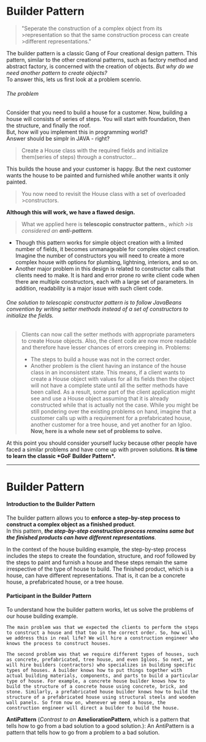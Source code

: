 # Builder Pattern

> "Seperate the construction of a complex object from its >representation so that the same construction process can create >different representations."

The builder pattern is a classic Gang of Four creational design pattern. This pattern, similar to the other creational patterns, such as factory method and abstract factory, is concerned with the creation of objects. _But why do we need another pattern to create objects?_  
To answer this, lets us first look at a problem scenrio.

###### The problem

Consider that you need to build a house for a customer. Now, building a house will consists of series of steps. You will start with foundation, then the structure, and finally the roof.  
But, how will you implement this in programming world?  
Answer should be simplr in JAVA - right?

> Create a House class with the required fields and initialize them(series of steps) through a constructor...

This builds the house and your customer is happy. But the next customer wants the house to be painted and furnished while another wants it only painted.

> You now need to revisit the House class with a set of overloaded >constructors.

**Although this will work, we have a flawed design.**

> What we applied here is **telescopic constructor pattern.**, _which >is considered an ***anti-pattern***._

- Though this pattern works for simple object creation with a limited number of fields, it becomes unmanageable for complex object creation. Imagine the number of constructors you will need to create a more complex house with options for plumbing, lightning, interiors, and so on.
- Another major problem in this design is related to constructor calls that clients need to make. It is hard and error prone ro write client code when there are multiple constructors, each with a large set of parameters. In addition, readability is a major issue with such client code.

###### One solution to telescopic constructor pattern is to follow JavaBeans convention by writing setter methods instead of a set of constructors to initialize the fields.

> Clients can now call the setter methods with appropriate parameters to create House objects. Also, the client code are now more readable and therefore have lesser chances of errors creeping in.
> Problems:
>
> - The steps to build a house was not in the correct order.
> - Another problem is the client having an instance of the house class in an inconsistent state. This means, if a client wants to create a House object with values for all its fields then the object will not have a complete state until all the setter methods have been called. As a result, some part of the client application might see and use a House object assuming that it is already constructed while that is actually not the case.
>   While you might be still pondering over the existing problems on hand, imagine that a customer calls up with a requirement for a prefabricated house, another customer for a tree house, and yet another for an Igloo. **Now, here is a whole new set of problems to solve.**

At this point you should consider yourself lucky because other people have faced a similar problems and have come up with proven solutions.
**It is time to learn the classic \***GoF Builder Pattern**\*.**

---

# Builder Pattern

#### Introduction to the Builder Pattern

The builder pattern allows you to **enforce a step-by-step process to construct a complex object as a finished product**.  
In this pattern, **_the step-by-step construction process remains same but the finished products can have different representations_**.

In the context of the house building example, the step-by-step process includes the steps to create the foundation, structure, and roof followed by the steps to paint and furnish a house and these steps remain the same irrespective of the type of house to build. The finished product, which is a house, can have different representations. That is, it can be a concrete house, a prefabricated house, or a tree house.

#### Participant in the Builder Pattern

To understand how the builder pattern works, let us solve the problems of our house building example.

    The main problem was that we expected the clients to perform the steps to construct a house and that too in the correct order. So, how will we address this in real life? We will hire a construction engineer who knows the process to construct houses.

    The second problem was that we require different types of houses, such as concrete, prefabricated, tree house, and even Igloos. So next, we will hire builders (contractors) who specializes in building specific types of houses. A builder knows how to put things together with actual building materials, components, and parts to build a particular type of house. For example, a concrete house builder knows how to build the structure of a concrete house using concrete, brick, and stone. Similarly, a prefabricated house builder knows how to build the structure of a prefabricated house using structural steels and wooden wall panels. So from now on, whenever we need a house, the construction engineer will direct a builder to build the house.

**AntiPattern** (_Contrast to an_ **AmeliorationPattern**, which is a pattern that tells how to go from a bad solution to a good solution.): An AntiPattern is a pattern that tells how to go from a problem to a bad solution.
